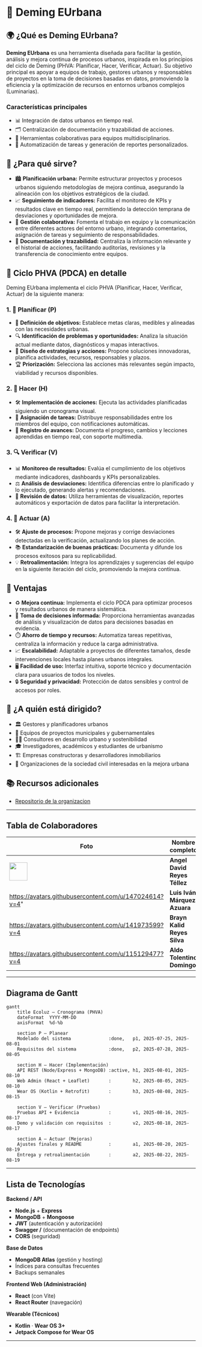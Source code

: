 # 🚦 Deming EUrbana

## 🌍 ¿Qué es Deming EUrbana?

**Deming EUrbana** es una herramienta diseñada para facilitar la gestión, análisis y mejora continua de procesos urbanos, inspirada en los principios del ciclo de Deming (PHVA: Planificar, Hacer, Verificar, Actuar). Su objetivo principal es apoyar a equipos de trabajo, gestores urbanos y responsables de proyectos en la toma de decisiones basadas en datos, promoviendo la eficiencia y la optimización de recursos en entornos urbanos complejos (Luminarias).

### Características principales

- 📊 Integración de datos urbanos en tiempo real.
- 🗂️ Centralización de documentación y trazabilidad de acciones.
- 🤝 Herramientas colaborativas para equipos multidisciplinarios.
- 🔄 Automatización de tareas y generación de reportes personalizados.

## 🎯 ¿Para qué sirve?

- 🏙️ **Planificación urbana:** Permite estructurar proyectos y procesos urbanos siguiendo metodologías de mejora continua, asegurando la alineación con los objetivos estratégicos de la ciudad.
- 📈 **Seguimiento de indicadores:** Facilita el monitoreo de KPIs y resultados clave en tiempo real, permitiendo la detección temprana de desviaciones y oportunidades de mejora.
- 👥 **Gestión colaborativa:** Fomenta el trabajo en equipo y la comunicación entre diferentes actores del entorno urbano, integrando comentarios, asignación de tareas y seguimiento de responsabilidades.
- 📝 **Documentación y trazabilidad:** Centraliza la información relevante y el historial de acciones, facilitando auditorías, revisiones y la transferencia de conocimiento entre equipos.

## 🔄 Ciclo PHVA (PDCA) en detalle

Deming EUrbana implementa el ciclo PHVA (Planificar, Hacer, Verificar, Actuar) de la siguiente manera:

### 1. 📝 **Planificar (P)**
- 🎯 **Definición de objetivos:** Establece metas claras, medibles y alineadas con las necesidades urbanas.
- 🔍 **Identificación de problemas y oportunidades:** Analiza la situación actual mediante datos, diagnósticos y mapas interactivos.
- 🧩 **Diseño de estrategias y acciones:** Propone soluciones innovadoras, planifica actividades, recursos, responsables y plazos.
- 🏆 **Priorización:** Selecciona las acciones más relevantes según impacto, viabilidad y recursos disponibles.

### 2. 🚀 **Hacer (H)**
- 🛠️ **Implementación de acciones:** Ejecuta las actividades planificadas siguiendo un cronograma visual.
- 👤 **Asignación de tareas:** Distribuye responsabilidades entre los miembros del equipo, con notificaciones automáticas.
- 📅 **Registro de avances:** Documenta el progreso, cambios y lecciones aprendidas en tiempo real, con soporte multimedia.

### 3. 🔍 **Verificar (V)**
- 📊 **Monitoreo de resultados:** Evalúa el cumplimiento de los objetivos mediante indicadores, dashboards y KPIs personalizables.
- ⚖️ **Análisis de desviaciones:** Identifica diferencias entre lo planificado y lo ejecutado, generando alertas y recomendaciones.
- 📑 **Revisión de datos:** Utiliza herramientas de visualización, reportes automáticos y exportación de datos para facilitar la interpretación.

### 4. 🔄 **Actuar (A)**
- 🛠️ **Ajuste de procesos:** Propone mejoras y corrige desviaciones detectadas en la verificación, actualizando los planes de acción.
- 📚 **Estandarización de buenas prácticas:** Documenta y difunde los procesos exitosos para su replicabilidad.
- 💡 **Retroalimentación:** Integra los aprendizajes y sugerencias del equipo en la siguiente iteración del ciclo, promoviendo la mejora continua.

## 🌟 Ventajas

- ♻️ **Mejora continua:** Implementa el ciclo PDCA para optimizar procesos y resultados urbanos de manera sistemática.
- 🧠 **Toma de decisiones informada:** Proporciona herramientas avanzadas de análisis y visualización de datos para decisiones basadas en evidencia.
- ⏱️ **Ahorro de tiempo y recursos:** Automatiza tareas repetitivas, centraliza la información y reduce la carga administrativa.
- 📈 **Escalabilidad:** Adaptable a proyectos de diferentes tamaños, desde intervenciones locales hasta planes urbanos integrales.
- 🖥️ **Facilidad de uso:** Interfaz intuitiva, soporte técnico y documentación clara para usuarios de todos los niveles.
- 🔒 **Seguridad y privacidad:** Protección de datos sensibles y control de accesos por roles.

## 👥 ¿A quién está dirigido?

- 🏛️ Gestores y planificadores urbanos
- 🏢 Equipos de proyectos municipales y gubernamentales
- 🧑‍💼 Consultores en desarrollo urbano y sostenibilidad
- 🎓 Investigadores, académicos y estudiantes de urbanismo
- 🏗️ Empresas constructoras y desarrolladores inmobiliarios
- 🌱 Organizaciones de la sociedad civil interesadas en la mejora urbana

## 📚 Recursos adicionales

- [Repositorio de la organizacion](https://github.com/eurbana-dev)


---

##  Tabla de Colaboradores

| Foto | Nombre completo | Rol principal | GitHub | Correo |
|---|---|---|---|---|
| <img src="https://avatars.githubusercontent.com/u/0?v=4" width="48"> | **Angel David Reyes Téllez** |   Documentación  | [@angelR003](https://github.com/usuario-github) | Seyersdolphin@outlook.com |
| https://avatars.githubusercontent.com/u/147024614?v=4" | **Luis Iván Márquez Azuara** | Frontend  | [@luisivmaraz ](https://github.com/luisivmaraz) | luisivmaraz03@gmail.com |
| https://avatars.githubusercontent.com/u/141973599?v=4 | **Brayn Kalid Reyes Silva** | backend| [@KalidRs ](https://github.com/KalidRs) | brayn4krs@gmail.com |
| https://avatars.githubusercontent.com/u/115129477?v=4 | **Aldo Tolentino Domingo** | Wear OS  | [@Aldotd12 ](https://github.com/Aldotd12) | tolentinodomingodiego@gmail.com |


---

## Diagrama de Gantt


```mermaid
gantt
    title Ecoluz — Cronograma (PHVA)
    dateFormat  YYYY-MM-DD
    axisFormat  %d-%b

    section P — Planear
    Modelado del sistema              :done,   p1, 2025-07-25, 2025-08-01
    Requisitos del sistema            :done,   p2, 2025-07-28, 2025-08-05

    section H — Hacer (Implementación)
    API REST (Node/Express + MongoDB) :active, h1, 2025-08-01, 2025-08-10
    Web Admin (React + Leaflet)       :        h2, 2025-08-05, 2025-08-10
    Wear OS (Kotlin + Retrofit)       :        h3, 2025-08-08, 2025-08-15

    section V — Verificar (Pruebas)
    Pruebas API + Evidencia           :        v1, 2025-08-16, 2025-08-17
    Demo y validación con requisitos  :        v2, 2025-08-18, 2025-08-17

    section A — Actuar (Mejoras)
    Ajustes finales y README          :        a1, 2025-08-20, 2025-08-19
    Entrega y retroalimentación       :        a2, 2025-08-22, 2025-08-19
```

---

##  Lista de Tecnologías

**Backend / API**
- **Node.js** + **Express**
- **MongoDB** + **Mongoose**
- **JWT** (autenticación y autorización)
- **Swagger /** (documentación de endpoints)
- **CORS** (seguridad)

**Base de Datos**
- **MongoDB Atlas** (gestión y hosting)
- Índices para consultas frecuentes
- Backups semanales

**Frontend Web (Administración)**
- **React** (con Vite)
- **React Router** (navegación)


**Wearable (Técnicos)**
- **Kotlin** · **Wear OS 3+**
- **Jetpack Compose for Wear OS**

---
